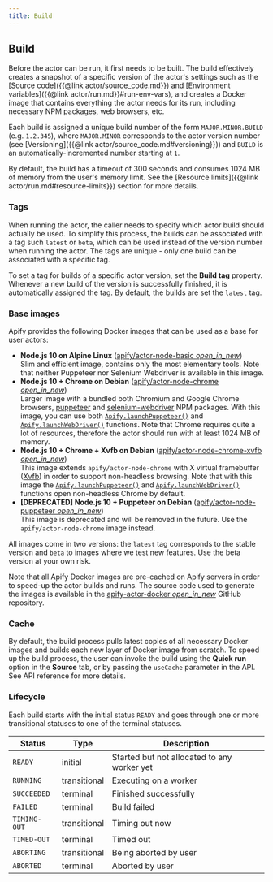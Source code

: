 ```yaml
---
title: Build
---
```


## [](#build)Build

Before the actor can be run, it first needs to be built. The build effectively creates a snapshot of a specific version of the actor's settings such as the [Source code]({{@link actor/source_code.md}}) and [Environment variables]({{@link actor/run.md}}#run-env-vars), and creates a Docker image that contains everything the actor needs for its run, including necessary NPM packages, web browsers, etc.

Each build is assigned a unique build number of the form `MAJOR.MINOR.BUILD` (e.g. `1.2.345`), where `MAJOR.MINOR` corresponds to the actor version number (see [Versioning]({{@link actor/source_code.md#versioning}})) and `BUILD` is an automatically-incremented number starting at `1`.

By default, the build has a timeout of 300 seconds and consumes 1024 MB of memory from the user's memory limit. See the [Resource limits]({{@link actor/run.md#resource-limits}}) section for more details.

### [](#build-tags)Tags

When running the actor, the caller needs to specify which actor build should actually be used. To simplify this process, the builds can be associated with a tag such `latest` or `beta`, which can be used instead of the version number when running the actor. The tags are unique - only one build can be associated with a specific tag.

To set a tag for builds of a specific actor version, set the **Build tag** property. Whenever a new build of the version is successfully finished, it is automatically assigned the tag. By default, the builds are set the `latest` tag.

### [](#base-images)Base images

Apify provides the following Docker images that can be used as a base for user actors:

*   **Node.js 10 on Alpine Linux** ([apify/actor-node-basic _open_in_new_](https://hub.docker.com/r/apify/actor-node-basic/))  
    Slim and efficient image, contains only the most elementary tools. Note that neither Puppeteer nor Selenium Webdriver is available in this image.
*   **Node.js 10 + Chrome on Debian** ([apify/actor-node-chrome _open_in_new_](https://hub.docker.com/r/apify/actor-node-chrome/))  
    Larger image with a bundled both Chromium and Google Chrome browsers, [puppeteer](https://www.npmjs.com/package/puppeteer) and [selenium-webdriver](https://www.npmjs.com/package/selenium-webdriver) NPM packages. With this image, you can use both [`Apify.launchPuppeteer()`](https://sdk.apify.com/docs/api/apify#module_Apify.launchPuppeteer) and [`Apify.launchWebDriver()`](https://sdk.apify.com/docs/api/apify#module_Apify.launchWebDriver) functions. Note that Chrome requires quite a lot of resources, therefore the actor should run with at least 1024 MB of memory.
*   **Node.js 10 + Chrome + Xvfb on Debian** ([apify/actor-node-chrome-xvfb _open_in_new_](https://hub.docker.com/r/apify/actor-node-chrome-xvfb/))  
    This image extends `apify/actor-node-chrome` with X virtual framebuffer ([Xvfb](https://www.x.org/archive/X11R7.6/doc/man/man1/Xvfb.1.xhtml)) in order to support non-headless browsing. Note that with this image the [`Apify.launchPuppeteer()`](https://sdk.apify.com/docs/api/apify#module_Apify.launchPuppeteer) and [`Apify.launchWebDriver()`](https://sdk.apify.com/docs/api/apify#module_Apify.launchWebDriver) functions open non-headless Chrome by default.
*   **[DEPRECATED] Node.js 10 + Puppeteer on Debian** ([apify/actor-node-puppeteer _open_in_new_](https://hub.docker.com/r/apify/actor-node-puppeteer/))  
    This image is deprecated and will be removed in the future. Use the `apify/actor-node-chrome` image instead.

All images come in two versions: the `latest` tag corresponds to the stable version and `beta` to images where we test new features. Use the beta version at your own risk.

Note that all Apify Docker images are pre-cached on Apify servers in order to speed-up the actor builds and runs. The source code used to generate the images is available in the [apify-actor-docker _open_in_new_](https://github.com/apifytech/apify-actor-docker) GitHub repository.

### [](#build-cache)Cache

By default, the build process pulls latest copies of all necessary Docker images and builds each new layer of Docker image from scratch. To speed up the build process, the user can invoke the build using the **Quick run** option in the **Source** tab, or by passing the `useCache` parameter in the API. See API reference for more details.

### [](#build-lifecycle)Lifecycle

Each build starts with the initial status `READY` and goes through one or more transitional statuses to one of the terminal statuses.

|Status|Type|Description|
|--- |--- |--- |
|`READY`|initial|Started but not allocated to any worker yet|
|`RUNNING`|transitional|Executing on a worker|
|`SUCCEEDED`|terminal|Finished successfully|
|`FAILED`|terminal|Build failed|
|`TIMING-OUT`|transitional|Timing out now|
|`TIMED-OUT`|terminal|Timed out|
|`ABORTING`|transitional|Being aborted by user|
|`ABORTED`|terminal|Aborted by user|
